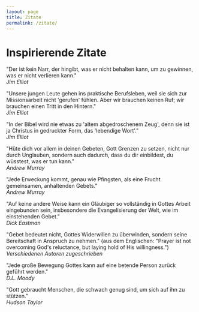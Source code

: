 ```yaml
---
layout: page
title: Zitate
permalink: /zitate/
---
```


# Inspirierende Zitate

"Der ist kein Narr, der hingibt, was er nicht behalten kann, um zu gewinnen, was er nicht verlieren kann."    
*Jim Elliot*

"Unsere jungen Leute gehen ins praktische Berufsleben, weil sie sich zur Missionsarbeit nicht 'gerufen' fühlen. Aber wir brauchen keinen Ruf; wir brauchen einen Tritt in den Hintern."  
*Jim Elliot*

"In der Bibel wird nie etwas zu 'altem abgedroschenem Zeug', denn sie ist ja Christus in gedruckter Form, das 'lebendige Wort'."  
*Jim Elliot*

"Hüte dich vor allem in deinen Gebeten, Gott Grenzen zu setzen, nicht nur durch Unglauben, sondern auch dadurch, dass du dir einbildest, du wüsstest, was er tun kann."  
*Andrew Murray*

"Jede Erweckung kommt, genau wie Pfingsten, als eine Frucht gemeinsamen, anhaltenden Gebets."  
*Andrew Murray*

"Auf keine andere Weise kann ein Gläubiger so vollständig in Gottes Arbeit eingebunden sein, insbesondere die Evangelisierung der Welt, wie im einstehenden Gebet."  
*Dick Eastman*

"Gebet bedeutet nicht, Gottes Widerwillen zu überwinden, sondern seine Bereitschaft in Anspruch zu nehmen." (aus dem Englischen: "Prayer ist not overcoming God's reluctance, but laying hold of His willingness.")  
*Verschiedenen Autoren zugeschrieben*

"Jede große Bewegung Gottes kann auf eine betende Person zurück geführt werden."  
*D.L. Moody* 

"Gott gebraucht Menschen, die schwach genug sind, um sich auf ihn zu stützen."  
*Hudson Taylor*
